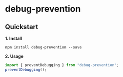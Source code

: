 # debug-prevention

## Quickstart

**1. Install**

```shell
npm install debug-prevention --save
```

**2. Usage**

```javascript
import { preventDebugging } from "debug-prevention";
preventDebugging();
```
